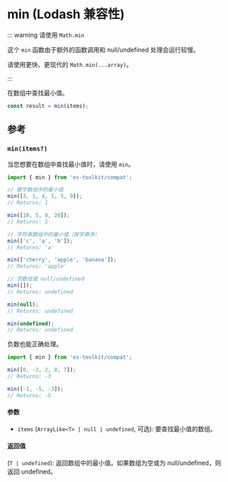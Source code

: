 # min (Lodash 兼容性)

::: warning 请使用 `Math.min`

这个 `min` 函数由于额外的函数调用和 null/undefined 处理会运行较慢。

请使用更快、更现代的 `Math.min(...array)`。

:::

在数组中查找最小值。

```typescript
const result = min(items);
```

## 参考

### `min(items?)`

当您想要在数组中查找最小值时，请使用 `min`。

```typescript
import { min } from 'es-toolkit/compat';

// 数字数组中的最小值
min([3, 1, 4, 1, 5, 9]);
// Returns: 1

min([10, 5, 8, 20]);
// Returns: 5

// 字符串数组中的最小值（按字典序）
min(['c', 'a', 'b']);
// Returns: 'a'

min(['cherry', 'apple', 'banana']);
// Returns: 'apple'

// 空数组或 null/undefined
min([]);
// Returns: undefined

min(null);
// Returns: undefined

min(undefined);
// Returns: undefined
```

负数也能正确处理。

```typescript
import { min } from 'es-toolkit/compat';

min([0, -3, 2, 8, 7]);
// Returns: -3

min([-1, -5, -3]);
// Returns: -5
```

#### 参数

- `items` (`ArrayLike<T> | null | undefined`, 可选): 要查找最小值的数组。

#### 返回值

(`T | undefined`): 返回数组中的最小值。如果数组为空或为 null/undefined，则返回 undefined。